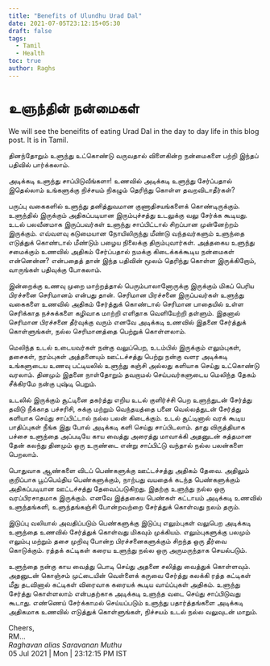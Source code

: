 ```yaml
---
title: "Benefits of Ulundhu Urad Dal"
date: 2021-07-05T23:12:15+05:30
draft: false
tags:
  - Tamil
  - Health
toc: true
author: Raghs
---
```


# உளுந்தின் நன்மைகள்

We will see the beneifits of eating Urad Dal in the day to day life in this blog post.  It is in Tamil. 

<!--more-->


தினந்தோறும் உளுந்து உட்கொண்டு வருவதால் விளைகின்ற நன்மைகளை பற்றி இந்தப் பதிவில் பார்க்கலாம். 

அடிக்கடி உளுந்து சாப்பிடுவீங்களா! உணவில் அடிக்கடி உளுந்து சேர்ப்பதால் இதெல்லாம் உங்களுக்கு நிச்சயம் நிகழும் தெரிந்து கொள்ள தவறவிடாதீர்கள்?

பருப்பு வகைகளில் உளுந்து தனித்துவமான குணாதிசயங்களைக் கொண்டிருக்கும். உளுந்தில் இருக்கும் அதிகப்படியான இரும்புச்சத்து உடலுக்கு வலு சேர்க்க கூடியது. உடல் பலவீனமாக இருப்பவர்கள் உளுந்து சாப்பிட்டால் சிறப்பான முன்னேற்றம் இருக்கும். எவ்வளவு கடுமையான நோயிலிருந்து மீண்டு வந்தவர்களும் உளுந்தை எடுத்துக் கொண்டால் மீண்டும் பழைய நிலைக்கு திரும்புவார்கள். அத்தகைய உளுந்து சமைக்கும் உணவில் அதிகம் சேர்ப்பதால் நமக்கு கிடைக்கக்கூடிய நன்மைகள் என்னென்ன? என்பதைத் தான் இந்த பதிவின் மூலம் தெரிந்து கொள்ள இருக்கிறோம், வாருங்கள் பதிவுக்கு போகலாம்.

இன்றைக்கு உணவு முறை மாற்றத்தால் பெரும்பாலானோருக்கு இருக்கும் மிகப் பெரிய பிரச்சனை செரிமானம் என்பது தான். செரிமான பிரச்சனை இருப்பவர்கள் உளுந்து வகைகளை உணவில் அதிகம் சேர்த்துக் கொண்டால் செரிமான பாதையில் உள்ள செரிக்காத நச்சுக்களை கழிவாக மாற்றி எளிதாக வெளியேற்றி தள்ளும். இதனால் செரிமான பிரச்சனை தீர்வுக்கு வரும் எனவே அடிக்கடி உணவில் இதனை சேர்த்துக் கொள்ளுங்கள், நல்ல செரிமானத்தை பெற்றுக் கொள்ளலாம்.

மெலிந்த உடல் உடையவர்கள் நன்கு வலுப்பெற, உடம்பில் இருக்கும் எலும்புகள், தசைகள், நரம்புகள் அத்தனையும் ஊட்டச்சத்து பெற்று நன்கு வளர அடிக்கடி உங்களுடைய உணவு பட்டியலில் உளுந்து கஞ்சி அல்லது களியாக செய்து உட்கொண்டு வரலாம். தினமும் இதனை நாள்தோறும் தவறாமல் செய்பவர்களுடைய மெலிந்த தேகம் சீக்கிரமே நன்கு புஷ்டி பெறும்.

உடலில் இருக்கும் சூட்டினை தகர்த்து எறிய உடல் குளிர்ச்சி பெற உளுந்துடன் சேர்த்து தவிடு நீக்காத பச்சரிசி, சுக்கு மற்றும் வெந்தயத்தை பனை வெல்லத்துடன் சேர்த்து களியாக செய்து சாப்பிட்டால் நல்ல பலன் கிடைக்கும். உடல் சூட்டினால் வரக் கூடிய பாதிப்புகள் நீங்க இது போல் அடிக்கடி களி செய்து சாப்பிடலாம். தாது விருத்தியாக பச்சை உளுந்தை அப்படியே காய வைத்து அரைத்து மாவாக்கி அதனுடன் சுத்தமான தேன் கலந்து தினமும் ஒரு உருண்டை என்று சாப்பிட்டு வந்தால் நல்ல பலன்களை பெறலாம்.

பொதுவாக ஆண்களை விடப் பெண்களுக்கு ஊட்டச்சத்து அதிகம் தேவை. அதிலும் குறிப்பாக பூப்பெய்திய பெண்களுக்கும், நாற்பது வயதைக் கடந்த பெண்களுக்கும் அதிகப்படியான ஊட்டச்சத்து தேவைப்படுகிறது. இதற்கு உளுந்து நல்ல ஒரு வரப்பிரசாதமாக இருக்கும். எனவே இத்தகைய பெண்கள் கட்டாயம் அடிக்கடி உணவில் உளுந்தங்களி, உளுந்தங்கஞ்சி போன்றவற்றை சேர்த்துக் கொள்வது நலம் தரும்.

இடுப்பு வலியால் அவதிப்படும் பெண்களுக்கு இடுப்பு எலும்புகள் வலுபெற அடிக்கடி உளுந்தை உணவில் சேர்த்துக் கொள்வது மிகவும் முக்கியம். எலும்புகளுக்கு பலமும் எலும்பு மற்றும் தசை முறிவு போன்ற பிரச்சனைகளுக்கும் சிறந்த ஒரு தீர்வை கொடுக்கும். ரத்தக் கட்டிகள் கரைய உளுந்து நல்ல ஒரு அருமருந்தாக செயல்படும்.

உளுந்தை நன்கு காய வைத்து பொடி செய்து அதனை சலித்து வைத்துக் கொள்ளவும். அதனுடன் கொஞ்சம் முட்டையின் வெள்ளைக் கருவை சேர்த்து கலக்கி ரத்த கட்டிகள் மீது தடவினால் கட்டிகள் விரைவாக கரையக் கூடிய வாய்ப்புகள் அதிகம். உளுந்து சேர்த்து கொள்ளலாம் என்பதற்காக அடிக்கடி உளுந்த வடை செய்து சாப்பிடுவது கூடாது. எண்ணெய் சேர்க்காமல் செய்யப்படும் உளுந்து பதார்த்தங்களை அடிக்கடி அதிகமாக உணவில் எடுத்துக் கொள்ளுங்கள், நிச்சயம் உடல் நல்ல வலுவுடன் மாறும்.



Cheers,\
RM...\
_Raghavan alias Saravanan Muthu_\
05 Jul 2021 | Mon | 23:12:15 PM IST
